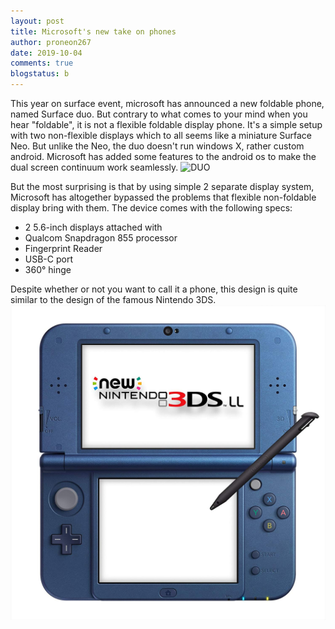 ```yaml
---
layout: post
title: Microsoft's new take on phones
author: proneon267
date: 2019-10-04
comments: true
blogstatus: b
---
```

This year on surface event, microsoft has announced a new foldable phone, named Surface duo. But contrary to what comes to your
mind when you hear "foldable", it is not a flexible foldable display phone. It's a simple setup with two non-flexible displays
which to all seems like a miniature Surface Neo. But unlike the Neo, the duo doesn't run windows X, rather custom android. Microsoft 
has added some features to the android os to make the dual screen continuum work seamlessly. 
![DUO](images/2.jpg)

But the most surprising is that by using simple 2 separate display system, Microsoft has altogether bypassed the problems that 
flexible non-foldable display bring with them. The device comes with the following specs:
* 2 5.6-inch displays attached with 
* Qualcom Snapdragon 855 processor
* Fingerprint Reader
* USB-C port
* 360° hinge 

Despite whether or not you want to call it a phone, this design is quite similar to
the design of the famous Nintendo 3DS.
![3DS](images/1.jpg)
